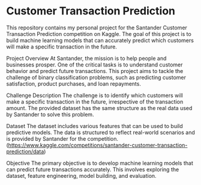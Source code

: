 # Customer Transaction Prediction
This repository contains my personal project for the Santander Customer Transaction Prediction competition on Kaggle. The goal of this project is to build machine learning models that can accurately predict which customers will make a specific transaction in the future.

Project Overview
At Santander, the mission is to help people and businesses prosper. One of the critical tasks is to understand customer behavior and predict future transactions. This project aims to tackle the challenge of binary classification problems, such as predicting customer satisfaction, product purchases, and loan repayments.

Challenge Description
The challenge is to identify which customers will make a specific transaction in the future, irrespective of the transaction amount. The provided dataset has the same structure as the real data used by Santander to solve this problem.

Dataset
The dataset includes various features that can be used to build predictive models. The data is structured to reflect real-world scenarios and is provided by Santander for the competition. (https://www.kaggle.com/competitions/santander-customer-transaction-prediction/data)

Objective
The primary objective is to develop machine learning models that can predict future transactions accurately. This involves exploring the dataset, feature engineering, model building, and evaluation.

